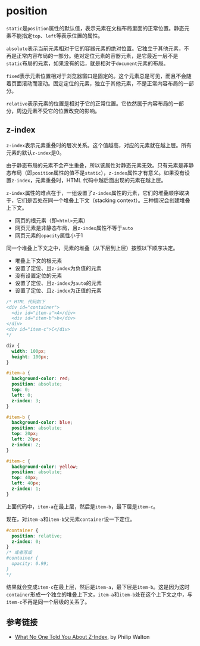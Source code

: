 # position

`static`是`position`属性的默认值，表示元素在文档布局里面的正常位置。静态元素不能指定`top`、`left`等表示位置的属性。

`absolute`表示当前元素相对于它的容器元素的绝对位置。它独立于其他元素，不再是正常内容布局的一部分。绝对定位元素的容器元素，是它最近一层不是`static`布局的元素，如果没有的话，就是相对于`document`元素的布局。

`fixed`表示元素位置相对于浏览器窗口是固定的。这个元素总是可见，而且不会随着页面滚动而滚动。固定定位的元素，独立于其他元素，不是正常内容布局的一部分。

`relative`表示元素的位置是相对于它的正常位置。它依然属于内容布局的一部分，周边元素不受它的位置改变的影响。

## z-index

`z-index`表示元素重叠时的层次关系。这个值越高，对应的元素就在越上层。所有元素的默认`z-index`是0。

由于静态布局的元素不会产生重叠，所以该属性对静态元素无效。只有元素是非静态布局（即`position`属性的值不是`static`），`z-index`属性才有意义。如果没有设置`z-index`，元素重叠时，HTML 代码中越后面出现的元素在越上层。

`z-index`属性的难点在于，一组设置了`z-index`属性的元素，它们的堆叠顺序取决于，它们是否处在同一个堆叠上下文（stacking context）。三种情况会创建堆叠上下文。

- 网页的根元素（即`<html>`元素）
- 网页元素是非静态布局，且`z-index`属性不等于`auto`
- 网页元素的`opacity`属性小于1

同一个堆叠上下文之中，元素的堆叠（从下层到上层）按照以下顺序决定。

- 堆叠上下文的根元素
- 设置了定位、且`z-index`为负值的元素
- 没有设置定位的元素
- 设置了定位、且`z-index`为`auto`的元素
- 设置了定位、且`z-index`为正值的元素

```css
/* HTML 代码如下
<div id="container">
  <div id="item-a">A</div>
  <div id="item-b">b</div>
</div>
<div id="item-c">C</div>
*/

div {
  width: 100px;
  height: 100px;
}

#item-a {
  background-color: red;
  position: absolute;
  top: 0;
  left: 0;
  z-index: 3;
}

#item-b {
  background-color: blue;
  position: absolute;
  top: 20px;
  left: 20px;
  z-index: 2;
}

#item-c {
  background-color: yellow;
  position: absolute;
  top: 40px;
  left: 40px;
  z-index: 1;
}
```

上面代码中，`item-a`在最上层，然后是`item-b`，最下层是`item-c`。

现在，对`item-a`和`item-b`父元素`container`设一下定位。

```css
#container {
  position: relative;
  z-index: 0;
}
/* 或者写成
#container {
  opacity: 0.99;
}
*/
```

结果就会变成`item-c`在最上层，然后是`item-a`，最下层是`item-b`。这是因为这时`container`形成一个独立的堆叠上下文，`item-a`和`item-b`处在这个上下文之中，与`item-c`不再是同一个层级的关系了。

## 参考链接

- [What No One Told You About Z-Index](https://philipwalton.com/articles/what-no-one-told-you-about-z-index/), by Philip Walton

